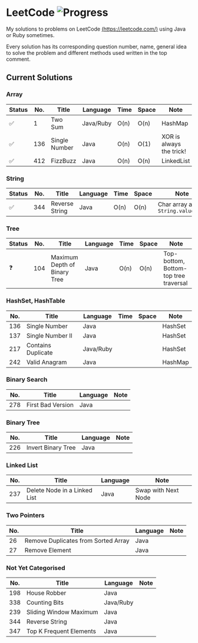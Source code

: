 # LeetCode ![Progress](https://img.shields.io/badge/progress-12%2F348-brightgreen.svg)
My solutions to problems on LeetCode [(https://leetcode.com/)](https://leetcode.com/) using Java or Ruby sometimes.

Every solution has its corresponding question number, name, general idea to solve the problem and different methods used written in the top comment.

## Current Solutions
### Array
Status | No. | Title | Language | Time | Space | Note
--- | --- | --- | --- | --- | --- | ---
✅ | 1 | Two Sum | Java/Ruby | O(n) | O(n) | HashMap
✅ | 136 | Single Number | Java | O(n) | O(1) | XOR is always the trick!
✅ | 412 | FizzBuzz | Java | O(n) | O(n) | LinkedList

### String
Status | No. | Title | Language | Time | Space | Note
--- | --- | --- | --- | --- | --- | ---
✅ | 344 | Reverse String | Java | O(n) | O(n) | Char array and `String.valueOf()`

### Tree
Status | No. | Title | Language | Time | Space | Note
--- | --- | --- | --- | --- | --- | ---
❓ | 104 | Maximum Depth of Binary Tree | Java | O(n) | O(n) | Top-bottom, Bottom-top tree traversal 

### HashSet, HashTable
No. | Title | Language | Time | Space | Note
--- | --- | --- | --- | --- | ---
136 | Single Number | Java || | HashSet
137 | Single Number II | Java ||| HashSet
217 | Contains Duplicate | Java/Ruby ||| HashSet
242 | Valid Anagram | Java ||| HashMap

### Binary Search
No. | Title | Language | Note
--- | --- | --- | ---
278 | First Bad Version | Java

### Binary Tree
No. | Title | Language | Note
--- | --- | --- | ---
226 | Invert Binary Tree | Java

### Linked List
No. | Title | Language | Note
--- | --- | --- | ---
237 | Delete Node in a Linked List | Java | Swap with Next Node

### Two Pointers
No. | Title | Language | Note
--- | --- | --- | ---
26 | Remove Duplicates from Sorted Array | Java
27 | Remove Element | Java

### Not Yet Categorised
No. | Title | Language | Note
--- | --- | --- | ---
198 | House Robber | Java
338 | Counting Bits | Java/Ruby |
239 | Sliding Window Maximum | Java
344 | Reverse String | Java
347 | Top K Frequent Elements | Java
